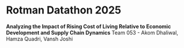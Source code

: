 # Rotman Datathon 2025
**Analyzing the Impact of Rising Cost of Living Relative to Economic Development and Supply Chain Dynamics**
Team 053 - Akom Dhaliwal, Hamza Quadri, Vansh Joshi
